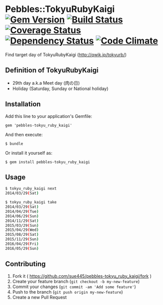 # Pebbles::TokyuRubyKaigi [![Gem Version](https://badge.fury.io/rb/pebbles-tokyu_ruby_kaigi.png)](http://badge.fury.io/rb/pebbles-tokyu_ruby_kaigi) [![Build Status](https://travis-ci.org/sue445/pebbles-tokyu_ruby_kaigi.png)](https://travis-ci.org/sue445/pebbles-tokyu_ruby_kaigi) [![Coverage Status](https://coveralls.io/repos/sue445/pebbles-tokyu_ruby_kaigi/badge.png)](https://coveralls.io/r/sue445/pebbles-tokyu_ruby_kaigi) [![Dependency Status](https://gemnasium.com/sue445/pebbles-tokyu_ruby_kaigi.png)](https://gemnasium.com/sue445/pebbles-tokyu_ruby_kaigi) [![Code Climate](https://codeclimate.com/github/sue445/pebbles-tokyu_ruby_kaigi.png)](https://codeclimate.com/github/sue445/pebbles-tokyu_ruby_kaigi)

Find target day of TokyuRubyKaigi (http://qwik.jp/tokyurb/)

## Definition of TokyuRubyKaigi

* 29th day a.k.a Meet day (肉の日)
* Holiday (Saturday, Sunday or National holiday)

## Installation

Add this line to your application's Gemfile:

    gem 'pebbles-tokyu_ruby_kaigi'

And then execute:

    $ bundle

Or install it yourself as:

    $ gem install pebbles-tokyu_ruby_kaigi

## Usage

```sh
$ tokyu_ruby_kaigi next
2014/03/29(Sat)

$ tokyu_ruby_kaigi take
2014/03/29(Sat)
2014/04/29(Tue)
2014/06/29(Sun)
2014/11/29(Sat)
2015/03/29(Sun)
2015/04/29(Wed)
2015/08/29(Sat)
2015/11/29(Sun)
2016/04/29(Fri)
2016/05/29(Sun)
```

## Contributing

1. Fork it ( https://github.com/sue445/pebbles-tokyu_ruby_kaigi/fork )
2. Create your feature branch (`git checkout -b my-new-feature`)
3. Commit your changes (`git commit -am 'Add some feature'`)
4. Push to the branch (`git push origin my-new-feature`)
5. Create a new Pull Request
